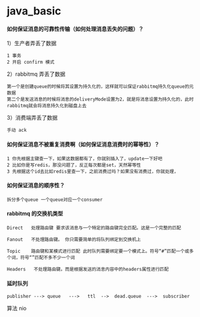 # java_basic 

####   如何保证消息的可靠性传输（如何处理消息丢失的问题）？

1）生产者弄丢了数据

    1 事务
    2 开启 confirm 模式

2）rabbitmq 弄丢了数据

    第一个是创建queue的时候将其设置为持久化的，这样就可以保证rabbitmq持久化queue的元数据
    第二个是发送消息的时候将消息的deliveryMode设置为2，就是将消息设置为持久化的，此时rabbitmq就会将消息持久化到磁盘上去
  
3）消费端弄丢了数据
    
    手动 ack 
    
#### 如何保证消息不被重复消费啊（如何保证消息消费时的幂等性）？   
    
    1 你先根据主键查一下，如果这数据都有了，你就别插入了，update一下好吧
    2 比如你是写redis，那没问题了，反正每次都是set，天然幂等性
    3 先根据这个id去比如redis里查一下，之前消费过吗？如果没有消费过，你就处理，
    
#### 如何保证消息的顺序性？
    
    拆分多个queue 一个queue对应一个consumer
    
    
####  rabbitmq 的交换机类型

    Direct   处理路由键 要求该消息与一个特定的路由键完全匹配。这是一个完整的匹配
    
    Fanout   不处理路由键。 你只需要简单的将队列绑定到交换机上
    
    Topic    路由键和某模式进行匹配 此时队列需要绑定要一个模式上。符号“#”匹配一个或多个词，符号“”匹配不多不少一个词
        
    Headers   不处理路由键。而是根据发送的消息内容中的headers属性进行匹配  
    
#### 延时队列

    publisher ---> queue   --->   ttl  -->  dead.queue  --->  subscriber
    

算法 nio  


    
        
        
    
    
